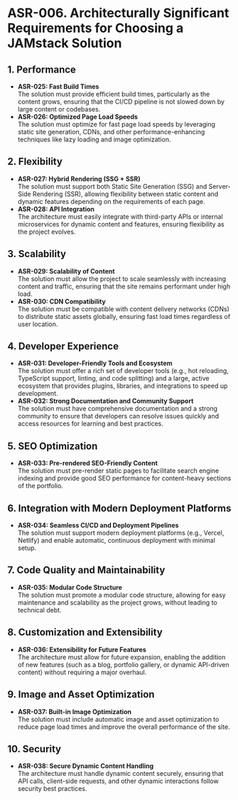 # ASR-006. Architecturally Significant Requirements for Choosing a JAMstack Solution

## 1. Performance
- **ASR-025: Fast Build Times**  
  The solution must provide efficient build times, particularly as the content grows, ensuring that the CI/CD pipeline is not slowed down by large content or codebases.
- **ASR-026: Optimized Page Load Speeds**  
  The solution must optimize for fast page load speeds by leveraging static site generation, CDNs, and other performance-enhancing techniques like lazy loading and image optimization.

## 2. Flexibility
- **ASR-027: Hybrid Rendering (SSG + SSR)**  
  The solution must support both Static Site Generation (SSG) and Server-Side Rendering (SSR), allowing flexibility between static content and dynamic features depending on the requirements of each page.
- **ASR-028: API Integration**  
  The architecture must easily integrate with third-party APIs or internal microservices for dynamic content and features, ensuring flexibility as the project evolves.

## 3. Scalability
- **ASR-029: Scalability of Content**  
  The solution must allow the project to scale seamlessly with increasing content and traffic, ensuring that the site remains performant under high load.
- **ASR-030: CDN Compatibility**  
  The solution must be compatible with content delivery networks (CDNs) to distribute static assets globally, ensuring fast load times regardless of user location.

## 4. Developer Experience
- **ASR-031: Developer-Friendly Tools and Ecosystem**  
  The solution must offer a rich set of developer tools (e.g., hot reloading, TypeScript support, linting, and code splitting) and a large, active ecosystem that provides plugins, libraries, and integrations to speed up development.
- **ASR-032: Strong Documentation and Community Support**  
  The solution must have comprehensive documentation and a strong community to ensure that developers can resolve issues quickly and access resources for learning and best practices.

## 5. SEO Optimization
- **ASR-033: Pre-rendered SEO-Friendly Content**  
  The solution must pre-render static pages to facilitate search engine indexing and provide good SEO performance for content-heavy sections of the portfolio.

## 6. Integration with Modern Deployment Platforms
- **ASR-034: Seamless CI/CD and Deployment Pipelines**  
  The solution must support modern deployment platforms (e.g., Vercel, Netlify) and enable automatic, continuous deployment with minimal setup.

## 7. Code Quality and Maintainability
- **ASR-035: Modular Code Structure**  
  The solution must promote a modular code structure, allowing for easy maintenance and scalability as the project grows, without leading to technical debt.

## 8. Customization and Extensibility
- **ASR-036: Extensibility for Future Features**  
  The architecture must allow for future expansion, enabling the addition of new features (such as a blog, portfolio gallery, or dynamic API-driven content) without requiring a major overhaul.

## 9. Image and Asset Optimization
- **ASR-037: Built-in Image Optimization**  
  The solution must include automatic image and asset optimization to reduce page load times and improve the overall performance of the site.

## 10. Security
- **ASR-038: Secure Dynamic Content Handling**  
  The architecture must handle dynamic content securely, ensuring that API calls, client-side requests, and other dynamic interactions follow security best practices.